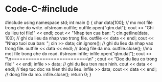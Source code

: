 # Code-C-#include <fstream> 
#include <iostream> 
using namespace std; 
int main () 
{ 
    char data[100]; // mo mot file trong che do write. 
    ofstream outfile; 
    outfile.open("qtm.dat"); 
    cout << "Ghi du lieu toi file!" << endl; 
    cout << "Nhap ten cua ban: "; 
    cin.getline(data, 100); 
    // ghi du lieu da nhap vao trong file. 
    outfile << data << endl; 
    cout << "Nhap tuoi cua ban: "; 
    cin >> data; 
    cin.ignore(); 
    // ghi du lieu da nhap vao trong file. 
    outfile << data << endl; 
    // dong file da mo. 
    outfile.close(); 
    //mo mot file trong che do read. 
    ifstream infile; 
    infile.open("qtm.dat"); 
    cout << "\n===========================\n" ; 
    cout << "Doc du lieu co trong file!" << endl; infile >> data; 
    // ghi du lieu tren man hinh. 
    cout << data << endl; 
    // tiep tuc doc va hien thi du lieu. 
    infile >> data; cout << data << endl; 
    // dong file da mo. 
    infile.close(); 
    return 0; 
}
